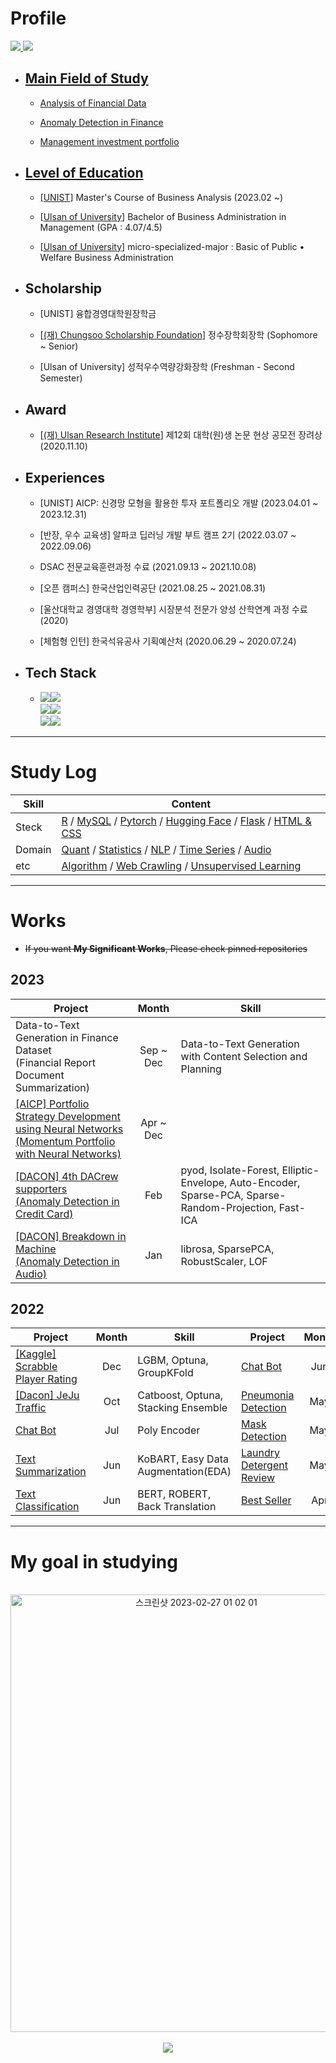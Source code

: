 # Profile 
<a href="mailto:namwootree@unist.ac.kr"><img src="https://img.shields.io/badge/Email-8B89CC?style=flat-square">
<a href="https://www.instagram.com/namxaiwoo/"><img src="https://img.shields.io/badge/Instagram-E4405F?style=flat-square&logo=Instagram&logoColor=white">
    
* ## Main Field of Study 
  * Analysis of Financial Data 
  
  * Anomaly Detection in Finance 
  
  * Management investment portfolio

* ## Level of Education
  * [[UNIST](https://gsim-kor.unist.ac.kr/bachelor-research/%EB%B9%84%EC%A6%88%EB%8B%88%EC%8A%A4-%EB%B6%84%EC%84%9D/)] Master's Course of Business Analysis (2023.02 ~)
      
  * [[Ulsan of University](https://mgmt.ulsan.ac.kr/mgmt/2599)] Bachelor of Business Administration in Management (GPA : 4.07/4.5)
      
  * [[Ulsan of University](http://iie.ulsan.ac.kr/sub/info.do?m=0202&s=iie)] micro-specialized-major : Basic of Public • Welfare Business Administration

* ## Scholarship
  * [UNIST] 융합경영대학원장학금
    
  * [[(재) Chungsoo Scholarship Foundation](http://www.chungo.or.kr/xe/)] 정수장학회장학 (Sophomore ~ Senior)
      
  * [Ulsan of University] 성적우수역량강화장학 (Freshman - Second Semester)
      
* ## Award
  * [[(재) Ulsan Research Institute](https://www.uri.re.kr/)] 제12회 대학(원)생 논문 현상 공모전 장려상 (2020.11.10)
        
* ## Experiences
  * [UNIST] AICP: 신경망 모형을 활용한 투자 포트폴리오 개발 (2023.04.01 ~ 2023.12.31)
    
  * [반장, 우수 교육생] 알파코 딥러닝 개발 부트 캠프 2기 (2022.03.07 ~ 2022.09.06)
      
  * DSAC 전문교육훈련과정 수료 (2021.09.13 ~ 2021.10.08)
      
  * [오픈 캠퍼스] 한국산업인력공단 (2021.08.25 ~ 2021.08.31)
      
  * [울산대학교 경영대학 경영학부] 시장분석 전문가 양성 산학연계 과정 수료 (2020)
      
  * [체험형 인턴] 한국석유공사 기획예산처 (2020.06.29 ~ 2020.07.24)
    
 * ## Tech Stack

    * <img src="https://img.shields.io/badge/Python-3766AB?style=flat-square&logo=Python&logoColor=white"><img src="https://img.shields.io/badge/R-276DC3?style=flat-square&logo=R&logoColor=white"> <br> <img src="https://img.shields.io/badge/Pytorch-EE4C2C?style=flat-square&logo=Pytorch&logoColor=white"><img src="https://img.shields.io/badge/TensorFlow-FF6F00?style=flat-squar&logo=TensorFlow&logoColor=white"><br><img src="https://img.shields.io/badge/MySQL-4479A1?style=flat-square&logo=MySQL&logoColor=white"/><img src="https://img.shields.io/badge/Weights & Biases-FFBE00?style=flat-square&logo=WeightsandBiases&logoColor=white">
  
---

# Study Log
Skill | Content |
|-----|---------|
Steck | [R](https://github.com/namwootree/Basic_Skill/tree/main/R) / [MySQL](https://github.com/namwootree/Basic_Skill/tree/main/MySQL) / [Pytorch](https://github.com/namwootree/Basic_Skill/tree/main/PyTorch) / [Hugging Face](https://github.com/namwootree/Basic_Skill/tree/main/Hugging-Face) / [Flask](https://github.com/namwootree/Basic_Skill/tree/main/Flask) / [HTML & CSS ](https://github.com/namwootree/practice_Frontend)
Domain | [Quant](https://github.com/namwootree/Quant_Study_Log) / [Statistics](https://github.com/namwootree/Basic_Skill/tree/main/Statistics) / [NLP](https://github.com/namwootree/Basic_Skill/tree/main/NLP) / [Time Series](https://github.com/namwootree/Basic_Skill/tree/main/Time_Series) / [Audio](https://github.com/namwootree/Basic_Skill/tree/main/Audio) 
etc | [Algorithm](https://github.com/namwootree/Algorithm_study) / [Web Crawling](https://github.com/namwootree/Basic_Skill/tree/main/Web_Crawling) / [Unsupervised Learning](https://github.com/namwootree/Basic_Skill/tree/main/Unsupervised%20Learning)

---   

# Works
     
* ~~If you want **My Significant Works**, Please check pinned repositories~~

## 2023
Project  | Month | Skill |
|--------|:-------:|-------|
|Data-to-Text Generation in Finance Dataset <br> (Financial Report Document Summarization)|Sep ~ Dec|Data-to-Text Generation with Content Selection and Planning |
|[[AICP] Portfolio Strategy Development using Neural Networks <br> (Momentum Portfolio with Neural Networks)](https://github.com/namwootree/UNIST_AICP)|Apr ~ Dec||
|[[DACON] 4th DACrew supporters <br> (Anomaly Detection in Credit Card)](https://github.com/namwootree/Dacrew-4th)|Feb|pyod, Isolate-Forest, Elliptic-Envelope, Auto-Encoder, Sparse-PCA, Sparse-Random-Projection, Fast-ICA
|[[DACON] Breakdown in Machine <br> (Anomaly Detection in Audio)](https://github.com/namwootree/Breakdown-in-Machine) |Jan|librosa, SparsePCA, RobustScaler, LOF|

## 2022
Project  | Month | Skill | Project  | Month | Skill | 
---------|:------:|-------|----------|:------:|-------|
[[Kaggle] Scrabble Player Rating](https://github.com/namwootree/Portfolio/tree/main/Competition/Kaggle/Scrabble%20Player%20Rating) | Dec | LGBM, Optuna, GroupKFold |[Chat Bot](https://github.com/namwootree/Portfolio/tree/main/Alphaco_(Deep_Learning_Boot_Camp)/Mini_Project/Chat_Bot) | Jun | Transformer, BERT| |
[[Dacon] JeJu Traffic](https://github.com/namwootree/Portfolio/tree/main/Competition/Dacon/JeJu_Traffic) | Oct | Catboost, Optuna, Stacking Ensemble |[Pneumonia Detection](https://github.com/namwootree/Portfolio/tree/main/Alphaco_(Deep_Learning_Boot_Camp)/Mini_Project/Pneumonia_Detection) | May | YOLO V3 • V4|
[Chat Bot](https://github.com/namwootree/Portfolio/tree/main/Alphaco_(Deep_Learning_Boot_Camp)/Long-Term%20Program/Retrieval-Based-Chatbot-main) | Jul | Poly Encoder | [Mask Detection](https://github.com/namwootree/Portfolio/tree/main/Alphaco_(Deep_Learning_Boot_Camp)/Mini_Project/Mask_Detection)| May | Resnet50, Fine Tuning | 
[Text Summarization](https://github.com/namwootree/Portfolio/tree/main/Alphaco_(Deep_Learning_Boot_Camp)/Long-Term%20Program/Text_Summarization) | Jun | KoBART, Easy Data Augmentation(EDA) |[Laundry Detergent Review](https://github.com/namwootree/Portfolio/tree/main/Alphaco_(Deep_Learning_Boot_Camp)/Mini_Project/Coupang%20Laundry%20Detergent%20Review%20Analysis) | May | Logistic, XGB, RandomForest, Crawling |
[Text Classification](https://github.com/namwootree/Portfolio/tree/main/Alphaco_(Deep_Learning_Boot_Camp)/Long-Term%20Program/Text_Classification) | Jun | BERT, ROBERT, Back Translation | [Best Seller](https://github.com/namwootree/Portfolio/tree/main/Alphaco_(Deep_Learning_Boot_Camp)/Mini_Project/Aladin_Best_Seller_Data_Analysis) | Apr |  RandomForest, Crawling, EDA |

---
 
# My goal in studying
<br>
<div align="center">
<img width="579" alt="스크린샷 2023-02-27 01 02 01" src="https://user-images.githubusercontent.com/91008734/221422066-f5468c5f-0482-41ef-8c5a-8b7c6fa91048.png" width="200" height="700">
</div>

 <br>
<div align="center">
<a href="https://github.com/namwootree"><img src="https://hits.seeyoufarm.com/api/count/incr/badge.svg?url=https%3A%2F%2Fgithub.com%2Fseondal&count_bg=%23000000&title_bg=%23000000&icon=github.svg&icon_color=%23E7E7E7&title=GitHub&nbsp;Visitor&edge_flat=false)"/></a>
</div>
